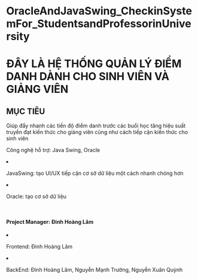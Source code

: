 # OracleAndJavaSwing_CheckinSystemFor_StudentsandProfessorinUniversity


<h1>ĐÂY LÀ HỆ THỐNG QUẢN LÝ ĐIỂM DANH DÀNH CHO SINH VIÊN VÀ GIẢNG VIÊN</h1>
<h2>MỤC TIÊU</h2>
<p>Giúp đẩy nhanh các tiến độ điểm danh trước các buổi học tăng hiệu suất truyền đạt kiến thức cho giảng viên cũng như cách tiếp cận kiến thức cho sinh viên</p>

<p>
  Công nghệ hỗ trợ: Java Swing, Oracle
</p>
<li>
  <p>JavaSwing: tạo UI/UX tiếp cận cơ sở dữ liệu một cách nhanh chóng hơn</p>
</li>
<li>
  <p>Oracle: tạo cơ sở dữ liệu</p>
</li>

</br>
<h4>Project Manager: Đinh Hoàng Lâm</h4>
<li>
  <p>Frontend: Đinh Hoàng Lâm</p>
</li>
<li>
  <p>BackEnd: Đinh Hoàng Lâm, Nguyễn Mạnh Trường, Nguyễn Xuân Quỳnh</p>
</li>

